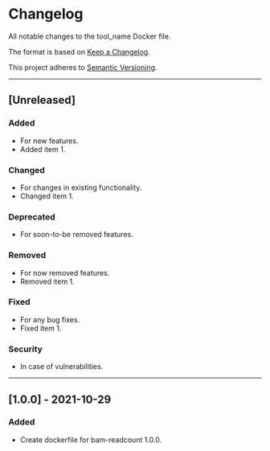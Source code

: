 # Changelog
All notable changes to the tool_name Docker file.

The format is based on [Keep a Changelog](https://keepachangelog.com/en/1.0.0/).

This project adheres to [Semantic Versioning](https://semver.org/spec/v2.0.0.html).

---

## [Unreleased]
### Added
- For new features.
- Added item 1.

### Changed
- For changes in existing functionality.
- Changed item 1.

### Deprecated
- For soon-to-be removed features.

### Removed
- For now removed features.
- Removed item 1.

### Fixed
- For any bug fixes.
- Fixed item 1.

### Security
- In case of vulnerabilities.

---

## [1.0.0] - 2021-10-29
### Added
- Create dockerfile for bam-readcount 1.0.0.
